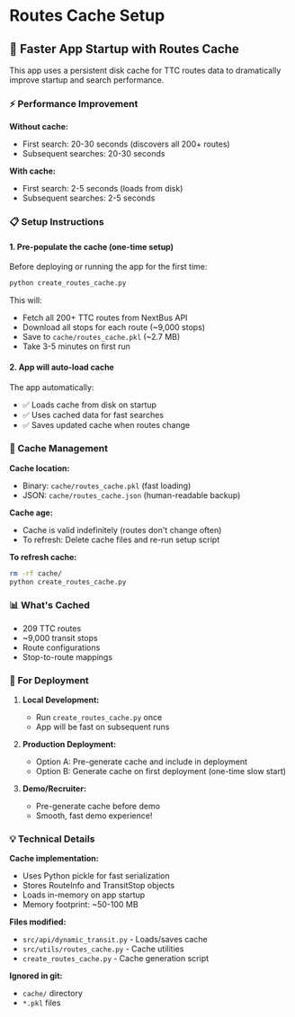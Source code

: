 # Routes Cache Setup

## 🚀 Faster App Startup with Routes Cache

This app uses a persistent disk cache for TTC routes data to dramatically improve startup and search performance.

### ⚡ Performance Improvement

**Without cache:**
- First search: 20-30 seconds (discovers all 200+ routes)
- Subsequent searches: 20-30 seconds

**With cache:**
- First search: 2-5 seconds (loads from disk)
- Subsequent searches: 2-5 seconds

### 📋 Setup Instructions

#### 1. Pre-populate the cache (one-time setup)

Before deploying or running the app for the first time:

```bash
python create_routes_cache.py
```

This will:
- Fetch all 200+ TTC routes from NextBus API
- Download all stops for each route (~9,000 stops)
- Save to `cache/routes_cache.pkl` (~2.7 MB)
- Take 3-5 minutes on first run

#### 2. App will auto-load cache

The app automatically:
- ✅ Loads cache from disk on startup
- ✅ Uses cached data for fast searches
- ✅ Saves updated cache when routes change

### 🔄 Cache Management

**Cache location:**
- Binary: `cache/routes_cache.pkl` (fast loading)
- JSON: `cache/routes_cache.json` (human-readable backup)

**Cache age:**
- Cache is valid indefinitely (routes don't change often)
- To refresh: Delete cache files and re-run setup script

**To refresh cache:**
```bash
rm -rf cache/
python create_routes_cache.py
```

### 📊 What's Cached

- 209 TTC routes
- ~9,000 transit stops
- Route configurations
- Stop-to-route mappings

### 🎯 For Deployment

1. **Local Development:**
   - Run `create_routes_cache.py` once
   - App will be fast on subsequent runs

2. **Production Deployment:**
   - Option A: Pre-generate cache and include in deployment
   - Option B: Generate cache on first deployment (one-time slow start)

3. **Demo/Recruiter:**
   - Pre-generate cache before demo
   - Smooth, fast demo experience!

### 💡 Technical Details

**Cache implementation:**
- Uses Python pickle for fast serialization
- Stores RouteInfo and TransitStop objects
- Loads in-memory on app startup
- Memory footprint: ~50-100 MB

**Files modified:**
- `src/api/dynamic_transit.py` - Loads/saves cache
- `src/utils/routes_cache.py` - Cache utilities
- `create_routes_cache.py` - Cache generation script

**Ignored in git:**
- `cache/` directory
- `*.pkl` files

